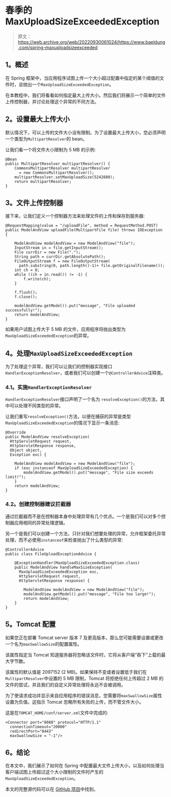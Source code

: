 # 春季的 MaxUploadSizeExceededException

> 原文：<https://web.archive.org/web/20220930061024/https://www.baeldung.com/spring-maxuploadsizeexceeded>

## **1。概述**

在 Spring 框架中，当应用程序试图上传一个大小超过配置中指定的某个阈值的文件时，会抛出一个`MaxUploadSizeExceededException`。

在本教程中，我们将看看如何指定最大上传大小。然后我们将展示一个简单的文件上传控制器，并讨论处理这个异常的不同方法。

## **2。设置最大上传大小**

默认情况下，可以上传的文件大小没有限制。为了设置最大上传大小，您必须声明一个类型为`MultipartResolver`的 bean。

让我们看一个将文件大小限制为 5 MB 的示例:

```
@Bean
public MultipartResolver multipartResolver() {
    CommonsMultipartResolver multipartResolver
      = new CommonsMultipartResolver();
    multipartResolver.setMaxUploadSize(5242880);
    return multipartResolver;
}
```

## **3。文件上传控制器**

接下来，让我们定义一个控制器方法来处理文件的上传和保存到服务器:

```
@RequestMapping(value = "/uploadFile", method = RequestMethod.POST)
public ModelAndView uploadFile(MultipartFile file) throws IOException {

    ModelAndView modelAndView = new ModelAndView("file");
    InputStream in = file.getInputStream();
    File currDir = new File(".");
    String path = currDir.getAbsolutePath();
    FileOutputStream f = new FileOutputStream(
      path.substring(0, path.length()-1)+ file.getOriginalFilename());
    int ch = 0;
    while ((ch = in.read()) != -1) {
        f.write(ch);
    }

    f.flush();
    f.close();

    modelAndView.getModel().put("message", "File uploaded successfully!");
    return modelAndView;
}
```

如果用户试图上传大于 5 MB 的文件，应用程序将抛出类型为`MaxUploadSizeExceededException`的异常。

## **4。处理`MaxUploadSizeExceededException`**

为了处理这个异常，我们可以让我们的控制器实现接口`HandlerExceptionResolver`，或者我们可以创建一个`@ControllerAdvice`注释类。

### **4.1。实施`HandlerExceptionResolver`**

`HandlerExceptionResolver`接口声明了一个名为 `resolveException()`的方法，其中可以处理不同类型的异常。

让我们重写`resolveException()`方法，以便在捕获的异常是类型`MaxUploadSizeExceededException`的情况下显示一条消息:

```
@Override
public ModelAndView resolveException(
  HttpServletRequest request,
  HttpServletResponse response, 
  Object object,
  Exception exc) {   

    ModelAndView modelAndView = new ModelAndView("file");
    if (exc instanceof MaxUploadSizeExceededException) {
        modelAndView.getModel().put("message", "File size exceeds limit!");
    }
    return modelAndView;
}
```

### **4.2。创建控制器建议拦截器**

通过拦截器而不是在控制器本身中处理异常有几个优点。一个是我们可以对多个控制器应用相同的异常处理逻辑。

另一个是我们可以创建一个方法，只针对我们想要处理的异常，允许框架委托异常处理，而不必使用`instanceof`来检查抛出了什么类型的异常:

```
@ControllerAdvice
public class FileUploadExceptionAdvice {

    @ExceptionHandler(MaxUploadSizeExceededException.class)
    public ModelAndView handleMaxSizeException(
      MaxUploadSizeExceededException exc, 
      HttpServletRequest request,
      HttpServletResponse response) {

        ModelAndView modelAndView = new ModelAndView("file");
        modelAndView.getModel().put("message", "File too large!");
        return modelAndView;
    }
}
```

## **5。Tomcat 配置**

如果您正在部署 Tomcat server 版本 7 及更高版本，那么您可能需要设置或更改一个名为`maxSwallowSize`的配置属性。

该属性指定当 Tomcat 知道服务器将忽略该文件时，它将从客户端“吞下”上载的最大字节数。

该属性的默认值是 2097152 (2 MB)。如果保持不变或者设置低于我们在`MultipartResolver`中设置的 5 MB 限制，Tomcat 将拒绝任何上传超过 2 MB 的文件的尝试，并且我们的自定义异常处理将永远不会被调用。

为了使请求成功并显示来自应用程序的错误消息，您需要将`maxSwallowSize`属性设置为负值。这指示 Tomcat 忽略所有失败的上传，而不管文件大小。

这是在`TOMCAT_HOME/conf/server.xml`文件中完成的:

```
<Connector port="8080" protocol="HTTP/1.1"
  connectionTimeout="20000"
  redirectPort="8443" 
  maxSwallowSize = "-1"/>
```

## **6。结论**

在本文中，我们展示了如何在 Spring 中配置最大文件上传大小，以及如何处理当客户端试图上传超过这个大小限制的文件时产生的`MaxUploadSizeExceededException`。

本文的完整源代码可以在 [GitHub 项目](https://web.archive.org/web/20220629005111/https://github.com/eugenp/tutorials/tree/master/spring-web-modules/spring-mvc-forms-jsp)中找到。